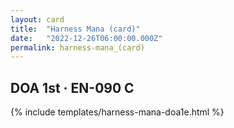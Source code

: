 ```yaml
---
layout: card
title:  "Harness Mana (card)"
date:   "2022-12-26T06:00:00.000Z"
permalink: harness-mana_(card)
---
```


## DOA 1st &middot; EN-090 C

{% include templates/harness-mana-doa1e.html %}

